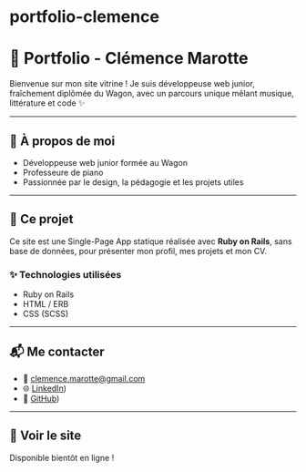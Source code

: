 # portfolio-clemence

# 🎹 Portfolio - Clémence Marotte

Bienvenue sur mon site vitrine ! Je suis développeuse web junior, fraîchement diplômée du Wagon, avec un parcours unique mêlant musique, littérature et code ✨

---

## 🧠 À propos de moi

- Développeuse web junior formée au Wagon
- Professeure de piano
- Passionnée par le design, la pédagogie et les projets utiles

---

## 🚀 Ce projet

Ce site est une Single-Page App statique réalisée avec **Ruby on Rails**, sans base de données, pour présenter mon profil, mes projets et mon CV.

### ✨ Technologies utilisées

- Ruby on Rails
- HTML / ERB
- CSS (SCSS)

---

## 📬 Me contacter

- 📧 clemence.marotte@gmail.com  
- 🌐 [LinkedIn](https://www.linkedin.com/in/clémence-marotte-45304a89/))  
- 🐙 [GitHub](https://github.com/Clem8021))

---

## 🧾 Voir le site

Disponible bientôt en ligne !
